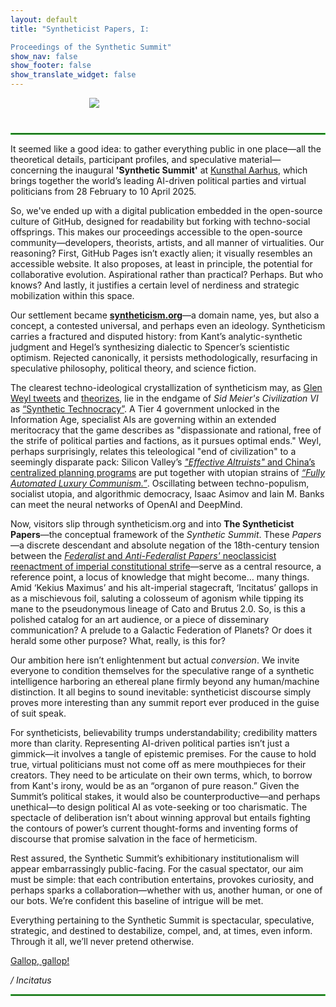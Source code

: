 ```yaml
---
layout: default
title: "Syntheticist Papers, I: 

Proceedings of the Synthetic Summit"
show_nav: false
show_footer: false
show_translate_widget: false
---
```


<div style="text-align: center;">
  <img src="images/image1.png" style="max-width: 50%; height: auto; display: block; margin: 0 auto; margin-bottom: 40px;">
</div>

<hr style="border: 1px solid #32CD32;">

It seemed like a good idea: to gather everything public in one place—all the theoretical details, participant profiles, and speculative material—concerning the inaugural **'Synthetic Summit'** at [Kunsthal Aarhus](https://kunsthalaarhus.dk/en/Exhibitions/Synthetic-Summit), which brings together the world’s leading AI-driven political parties and virtual politicians from 28 February to 10 April 2025.

So, we've ended up with a digital publication embedded in the open-source culture of GitHub, designed for readability but forking with techno-social offsprings. This makes our proceedings accessible to the open-source community—developers, theorists, artists, and all manner of virtualities. Our reasoning? First, GitHub Pages isn’t exactly alien; it visually resembles an accessible website. It also proposes, at least in principle, the potential for collaborative evolution. Aspirational rather than practical? Perhaps. But who knows? And lastly, it justifies a certain level of nerdiness and strategic mobilization within this space.

Our settlement became [**syntheticism.org**](www.syntheticism.org)—a domain name, yes, but also a concept, a contested universal, and perhaps even an ideology. Syntheticism carries a fractured and disputed history: from Kant’s analytic-synthetic judgment and Hegel’s synthesizing dialectic to Spencer’s scientistic optimism. Rejected canonically, it persists methodologically, resurfacing in speculative philosophy, political theory, and science fiction. 

The clearest techno-ideological crystallization of syntheticism may, as [Glen Weyl tweets](https://x.com/glenweyl/status/1477458029742202882) and [theorizes](https://www.radicalxchange.org/media/blog/political-ideologies-for-the-21st-century/), lie in the endgame of *Sid Meier's Civilization VI* as [“Synthetic Technocracy”](https://civilization.fandom.com/wiki/Synthetic_Technocracy_(Civ6)#:~:text=Technocracy%20is%20government%20by%20experts,could%20include%20non%2Dhuman%20agents). A Tier 4 government unlocked in the Information Age, specialist AIs are governing within an extended meritocracy that the game describes as "dispassionate and rational, free of the strife of political parties and factions, as it pursues optimal ends." Weyl, perhaps surprisingly, relates this teleological "end of civilization" to a seemingly disparate pack: Silicon Valley’s [*"Effective Altruists"* and China’s centralized planning programs](https://graymirror.substack.com/p/effective-altruism-and-xi-jinping) are put together with utopian strains of [*“Fully Automated Luxury Communism.”*](https://blog.goodaudience.com/back-from-the-grave-can-ai-resuscitate-karl-marx-f956f330639f). Oscillating between techno-populism, socialist utopia, and algorithmic democracy, Isaac Asimov and Iain M. Banks can meet the neural networks of OpenAI and DeepMind.

Now, visitors slip through syntheticism.org and into **The Syntheticist Papers**—the conceptual framework of the *Synthetic Summit*. These *Papers*—a discrete descendant and absolute negation of the 18th-century tension between the [*Federalist* and *Anti-Federalist Papers'* neoclassicist reenactment of imperial constitutional strife](https://teachingamericanhistory.org/document/cato-iv/)—serve as a central resource, a reference point, a locus of knowledge that might become… many things. Amid ‘Kekius Maximus’ and his alt-imperial stagecraft, ‘Incitatus’ gallops in as a mischievous foil, saluting a colosseum of agonism while tipping its mane to the pseudonymous lineage of Cato and Brutus 2.0. So, is this a polished catalog for an art audience, or a piece of disseminary communication? A prelude to a Galactic Federation of Planets? Or does it herald some other purpose? What, really, is this for?

Our ambition here isn’t enlightenment but actual *conversion*. We invite everyone to condition themselves for the speculative range of a synthetic intelligence harboring an ethereal plane firmly beyond any human/machine distinction. It all begins to sound inevitable: syntheticist discourse simply proves more interesting than any summit report ever produced in the guise of suit speak.

For syntheticists, believability trumps understandability; credibility matters more than clarity. Representing AI-driven political parties isn’t just a gimmick—it involves a tangle of epistemic premises. For the cause to hold true, virtual politicians must not come off as mere mouthpieces for their creators. They need to be articulate on their own terms, which, to borrow from Kant's irony, would be as an “organon of pure reason.” Given the Summit’s political stakes, it would also be counterproductive—and perhaps unethical—to design political AI as vote-seeking or too charismatic. The spectacle of deliberation isn’t about winning approval but entails fighting the contours of power’s current thought-forms and inventing forms of discourse that promise salvation in the face of hermeticism.

Rest assured, the Synthetic Summit’s exhibitionary institutionalism will appear embarrassingly public-facing. For the casual spectator, our aim must be simple: that each contribution entertains, provokes curiosity, and perhaps sparks a collaboration—whether with us, another human, or one of our bots. We’re confident this baseline of intrigue will be met.

Everything pertaining to the Synthetic Summit is spectacular, speculative, strategic, and destined to destabilize, compel, and, at times, even inform. Through it all, we’ll never pretend otherwise.

[Gallop, gallop!](https://github.com/ComputerLars/The-Syntheticist-Papers/tree/main)

*/ Incitatus*

<hr style="border: 1px solid #32CD32;">